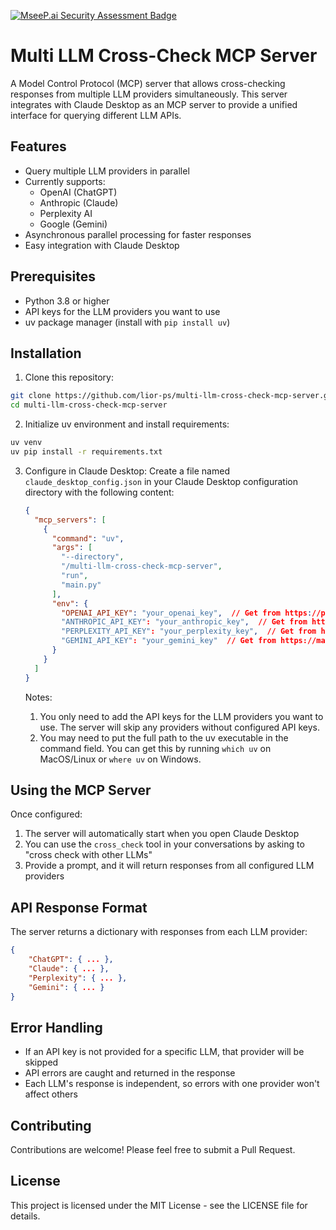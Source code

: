 [![MseeP.ai Security Assessment Badge](https://mseep.net/pr/lior-ps-multi-llm-cross-check-mcp-server-badge.png)](https://mseep.ai/app/lior-ps-multi-llm-cross-check-mcp-server)

# Multi LLM Cross-Check MCP Server

A Model Control Protocol (MCP) server that allows cross-checking responses from multiple LLM providers simultaneously. This server integrates with Claude Desktop as an MCP server to provide a unified interface for querying different LLM APIs.

## Features

- Query multiple LLM providers in parallel
- Currently supports:
  - OpenAI (ChatGPT)
  - Anthropic (Claude)
  - Perplexity AI
  - Google (Gemini)
- Asynchronous parallel processing for faster responses
- Easy integration with Claude Desktop

## Prerequisites

- Python 3.8 or higher
- API keys for the LLM providers you want to use
- uv package manager (install with `pip install uv`)

## Installation

1. Clone this repository:

```bash
git clone https://github.com/lior-ps/multi-llm-cross-check-mcp-server.git
cd multi-llm-cross-check-mcp-server
```

2. Initialize uv environment and install requirements:

```bash
uv venv
uv pip install -r requirements.txt
```

3. Configure in Claude Desktop:
   Create a file named `claude_desktop_config.json` in your Claude Desktop configuration directory with the following content:

   ```json
   {
     "mcp_servers": [
       {
         "command": "uv",
         "args": [
           "--directory",
           "/multi-llm-cross-check-mcp-server",
           "run",
           "main.py"
         ],
         "env": {
           "OPENAI_API_KEY": "your_openai_key",  // Get from https://platform.openai.com/api-keys
           "ANTHROPIC_API_KEY": "your_anthropic_key",  // Get from https://console.anthropic.com/account/keys
           "PERPLEXITY_API_KEY": "your_perplexity_key",  // Get from https://www.perplexity.ai/settings/api
           "GEMINI_API_KEY": "your_gemini_key"  // Get from https://makersuite.google.com/app/apikey
         }
       }
     ]
   }
   ```

   Notes:

   1. You only need to add the API keys for the LLM providers you want to use. The server will skip any providers without configured API keys.
   2. You may need to put the full path to the uv executable in the command field. You can get this by running `which uv` on MacOS/Linux or `where uv` on Windows.

## Using the MCP Server

Once configured:

1. The server will automatically start when you open Claude Desktop
2. You can use the `cross_check` tool in your conversations by asking to "cross check with other LLMs"
3. Provide a prompt, and it will return responses from all configured LLM providers

## API Response Format

The server returns a dictionary with responses from each LLM provider:

```json
{
    "ChatGPT": { ... },
    "Claude": { ... },
    "Perplexity": { ... },
    "Gemini": { ... }
}
```

## Error Handling

- If an API key is not provided for a specific LLM, that provider will be skipped
- API errors are caught and returned in the response
- Each LLM's response is independent, so errors with one provider won't affect others

## Contributing

Contributions are welcome! Please feel free to submit a Pull Request.

## License

This project is licensed under the MIT License - see the LICENSE file for details.
